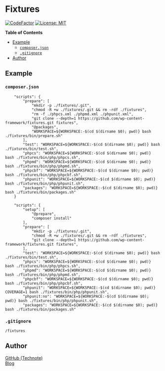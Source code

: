 # Fixtures

[![CodeFactor](https://www.codefactor.io/repository/github/wp-content-framework/fixtures/badge)](https://www.codefactor.io/repository/github/wp-content-framework/fixtures)
[![License: MIT](https://img.shields.io/badge/License-MIT-blue.svg)](https://github.com/technote-space/jquery.marker-animation/blob/master/LICENSE)

<!-- START doctoc generated TOC please keep comment here to allow auto update -->
<!-- DON'T EDIT THIS SECTION, INSTEAD RE-RUN doctoc TO UPDATE -->
**Table of Contents**

- [Example](#example)
  - [`composer.json`](#composerjson)
  - [`.gitignore`](#gitignore)
- [Author](#author)

<!-- END doctoc generated TOC please keep comment here to allow auto update -->

## Example
### `composer.json`

```
    "scripts": {
        "prepare": [
            "mkdir -p ./fixtures/.git",
            "chmod -R +w ./fixtures/.git && rm -rdf ./fixtures",
            "rm -f ./phpcs.xml ./phpmd.xml ./phpunit.xml",
            "git clone --depth=1 https://github.com/wp-content-framework/fixtures.git fixtures",
            "@packages",
            "WORKSPACE=${WORKSPACE:-$(cd $(dirname $0); pwd)} bash ./fixtures/bin/prepare.sh"
        ],
        "test": "WORKSPACE=${WORKSPACE:-$(cd $(dirname $0); pwd)} bash ./fixtures/bin/test.sh",
        "phpcs": "WORKSPACE=${WORKSPACE:-$(cd $(dirname $0); pwd)} bash ./fixtures/bin/php/phpcs.sh",
        "phpmd": "WORKSPACE=${WORKSPACE:-$(cd $(dirname $0); pwd)} bash ./fixtures/bin/php/phpmd.sh",
        "phpcbf": "WORKSPACE=${WORKSPACE:-$(cd $(dirname $0); pwd)} bash ./fixtures/bin/php/phpcbf.sh",
        "phpunit": "WORKSPACE=${WORKSPACE:-$(cd $(dirname $0); pwd)} bash ./fixtures/bin/php/phpunit.sh",
        "packages": "WORKSPACE=${WORKSPACE:-$(cd $(dirname $0); pwd)} bash ./fixtures/bin/packages.sh"
    }
```

```
    "scripts": {
        "setup": [
            "@prepare",
            "composer install"
        ],
        "prepare": [
            "mkdir -p ./fixtures/.git",
            "chmod -R +w ./fixtures/.git && rm -rdf ./fixtures",
            "git clone --depth=1 https://github.com/wp-content-framework/fixtures.git fixtures",
        ],
        "test": "WORKSPACE=${WORKSPACE:-$(cd $(dirname $0); pwd)} bash ./fixtures/bin/test.sh",
        "phpcs": "WORKSPACE=${WORKSPACE:-$(cd $(dirname $0); pwd)} bash ./fixtures/bin/php/phpcs.sh",
        "phpmd": "WORKSPACE=${WORKSPACE:-$(cd $(dirname $0); pwd)} bash ./fixtures/bin/php/phpmd.sh",
        "phpcbf": "WORKSPACE=${WORKSPACE:-$(cd $(dirname $0); pwd)} bash ./fixtures/bin/php/phpcbf.sh",
        "phpunit": "WORKSPACE=${WORKSPACE:-$(cd $(dirname $0); pwd)} COVERAGE=1 bash ./fixtures/bin/php/phpunit.sh",
        "phpunit:no": "WORKSPACE=${WORKSPACE:-$(cd $(dirname $0); pwd)} bash ./fixtures/bin/php/phpunit.sh",
        "packages": "WORKSPACE=${WORKSPACE:-$(cd $(dirname $0); pwd)} bash ./fixtures/bin/packages.sh"
```

### `.gitignore`

```
/fixtures
```

## Author
[GitHub (Technote)](https://github.com/technote-space)  
[Blog](https://technote.space)
